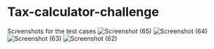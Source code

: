 ﻿# Tax-calculator-challenge
 
 Screenshots for the test cases
 ![Screenshot (65)](https://github.com/Rite2Whiff/Tax-calculator-challenge/assets/117234003/90c95a40-8c6c-4512-ac37-c717fced788d)
![Screenshot (64)](https://github.com/Rite2Whiff/Tax-calculator-challenge/assets/117234003/cde98b2b-42cd-4ab6-8168-2741b69a6fc2)
![Screenshot (63)](https://github.com/Rite2Whiff/Tax-calculator-challenge/assets/117234003/b9decd72-f0b8-4677-ae45-13cb8b6bfa71)
![Screenshot (62)](https://github.com/Rite2Whiff/Tax-calculator-challenge/assets/117234003/8769791b-d139-4b36-8f1c-c36c64d7c8dd)
